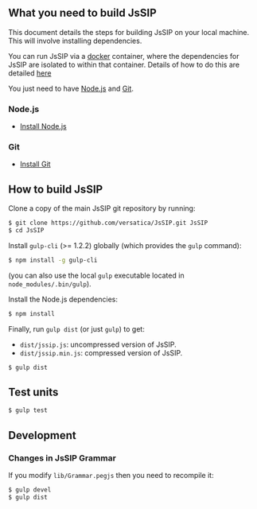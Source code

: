 ## What you need to build JsSIP

This document details the steps for building JsSIP on your local machine. This
will involve installing dependencies.

You can run JsSIP via a [docker] container, where the dependencies for JsSIP are
isolated to within that container. Details of how to do this are detailed
[here](building-docker.md)

You just need to have [Node.js](https://nodejs.org/) and [Git](https://git-scm.com/).

### Node.js

* [Install Node.js](https://nodejs.org/en/download/)

### Git

* [Install Git](https://git-scm.com/book/en/Getting-Started-Installing-Git)


## How to build JsSIP

Clone a copy of the main JsSIP git repository by running:

```bash
$ git clone https://github.com/versatica/JsSIP.git JsSIP
$ cd JsSIP
```

Install `gulp-cli` (>= 1.2.2) globally (which provides the `gulp` command):

```bash
$ npm install -g gulp-cli
```

(you can also use the local `gulp` executable located in `node_modules/.bin/gulp`).

Install the Node.js dependencies:

```bash
$ npm install
```

Finally, run `gulp dist` (or just `gulp`) to get:

* `dist/jssip.js`: uncompressed version of JsSIP.
* `dist/jssip.min.js`: compressed version of JsSIP.

```bash
$ gulp dist
```


## Test units

```bash
$ gulp test
```


## Development

### Changes in JsSIP Grammar

If you modify `lib/Grammar.pegjs` then you need to recompile it:

```bash
$ gulp devel
$ gulp dist
```

[docker]: https://www.docker.com/
